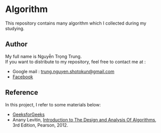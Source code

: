 # Algorithm
This repository contains many algorithm which I collected during my studying.

## Author
My full name is Nguyễn Trọng Trung.<br/>
If you want to distribute to my repository, feel free to contact me at : <br/>
- Google mail : trung.nguyen.shotokun@gmail.com <br/>
- [Facebook](https://www.facebook.com/TrungShotokun) <br/>

## Reference
In this project, I refer to some materials below: <br/>
- [GeeksforGeeks](https://www.geeksforgeeks.org)
- Anany Levitin, [Introduction to The Design and Analysis Of Algorithms](https://www.amazon.com/Introduction-Design-Analysis-Algorithms-3rd/dp/0132316811), 3rd Edition, Pearson, 2012.
